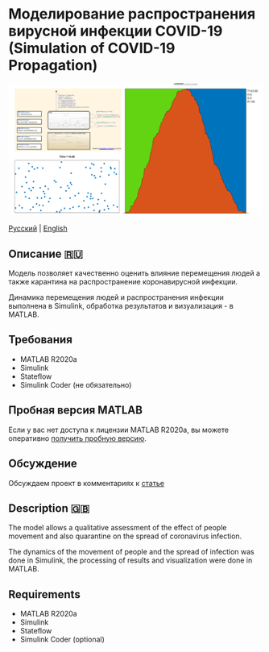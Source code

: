 # Моделирование распространения вирусной инфекции COVID-19 (Simulation of COVID-19 Propagation)

![](./doc/img1.png)

[Русский](#Описание-ru) | [English](#description-gb)

## Описание :ru:

Модель позволяет качественно оценить влияние перемещения людей а также карантина на распространение коронавирусной инфекции.

Динамика перемещения людей и распространения инфекции выполнена в Simulink, обработка результатов и визуализация - в MATLAB.

## Требования

* MATLAB R2020a
* Simulink
* Stateflow
* Simulink Coder (не обязательно)

## Пробная версия MATLAB

Если у вас нет доступа к лицензии MATLAB R2020a, вы можете оперативно [получить пробную версию](https://exponenta.ru/news/better-at-home-nl).

## Обсуждение

Обсуждаем проект в комментариях к [статье](https://hub.exponenta.ru/post/modeliruem-rasprostranenie-koronavirusnoy-infektsii-covid-19-v-simulink215)

## Description :gb:

The model allows a qualitative assessment of the effect of people movement and also quarantine on the spread of coronavirus infection.

The dynamics of the movement of people and the spread of infection was done in Simulink, the processing of results and visualization were done in MATLAB.

## Requirements

* MATLAB R2020a
* Simulink
* Stateflow
* Simulink Coder (optional)

